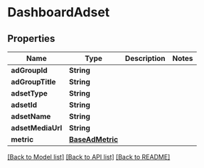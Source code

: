 # DashboardAdset

## Properties
Name | Type | Description | Notes
------------ | ------------- | ------------- | -------------
**adGroupId** | **String** |  | 
**adGroupTitle** | **String** |  | 
**adsetType** | **String** |  | 
**adsetId** | **String** |  | 
**adsetName** | **String** |  | 
**adsetMediaUrl** | **String** |  | 
**metric** | [**BaseAdMetric**](BaseAdMetric.md) |  | 

[[Back to Model list]](../README.md#documentation-for-models) [[Back to API list]](../README.md#documentation-for-api-endpoints) [[Back to README]](../README.md)


